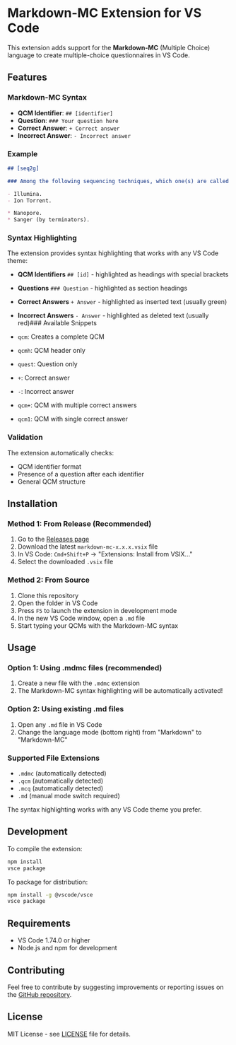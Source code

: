 # Markdown-MC Extension for VS Code

This extension adds support for the **Markdown-MC** (Multiple Choice) language to create multiple-choice questionnaires in VS Code.

## Features

### Markdown-MC Syntax

- **QCM Identifier**: `## [identifier]`
- **Question**: `### Your question here`
- **Correct Answer**: `+ Correct answer`
- **Incorrect Answer**: `- Incorrect answer`

### Example

```markdown
## [seq2g]

### Among the following sequencing techniques, which one(s) are called high-throughput and "short fragments" (second generation):

- Illumina.
- Ion Torrent.

* Nanopore.
* Sanger (by terminators).
```

### Syntax Highlighting

The extension provides syntax highlighting that works with any VS Code theme:

- **QCM Identifiers** `## [id]` - highlighted as headings with special brackets
- **Questions** `### Question` - highlighted as section headings
- **Correct Answers** `+ Answer` - highlighted as inserted text (usually green)
- **Incorrect Answers** `- Answer` - highlighted as deleted text (usually red)### Available Snippets

- `qcm`: Creates a complete QCM
- `qcmh`: QCM header only
- `quest`: Question only
- `+`: Correct answer
- `-`: Incorrect answer
- `qcm+`: QCM with multiple correct answers
- `qcm1`: QCM with single correct answer

### Validation

The extension automatically checks:

- QCM identifier format
- Presence of a question after each identifier
- General QCM structure

## Installation

### Method 1: From Release (Recommended)

1. Go to the [Releases page](https://github.com/marc-ferre/markdown-mc/releases)
2. Download the latest `markdown-mc-x.x.x.vsix` file
3. In VS Code: `Cmd+Shift+P` → "Extensions: Install from VSIX..."
4. Select the downloaded `.vsix` file

### Method 2: From Source

1. Clone this repository
2. Open the folder in VS Code
3. Press `F5` to launch the extension in development mode
4. In the new VS Code window, open a `.md` file
5. Start typing your QCMs with the Markdown-MC syntax

## Usage

### Option 1: Using .mdmc files (recommended)

1. Create a new file with the `.mdmc` extension
2. The Markdown-MC syntax highlighting will be automatically activated!

### Option 2: Using existing .md files

1. Open any `.md` file in VS Code
2. Change the language mode (bottom right) from "Markdown" to "Markdown-MC"

### Supported File Extensions

- `.mdmc` (automatically detected)
- `.qcm` (automatically detected)
- `.mcq` (automatically detected)
- `.md` (manual mode switch required)

The syntax highlighting works with any VS Code theme you prefer.

## Development

To compile the extension:

```bash
npm install
vsce package
```

To package for distribution:

```bash
npm install -g @vscode/vsce
vsce package
```

## Requirements

- VS Code 1.74.0 or higher
- Node.js and npm for development

## Contributing

Feel free to contribute by suggesting improvements or reporting issues on the [GitHub repository](https://github.com/marc-ferre/markdown-mc).

## License

MIT License - see [LICENSE](LICENSE) file for details.
